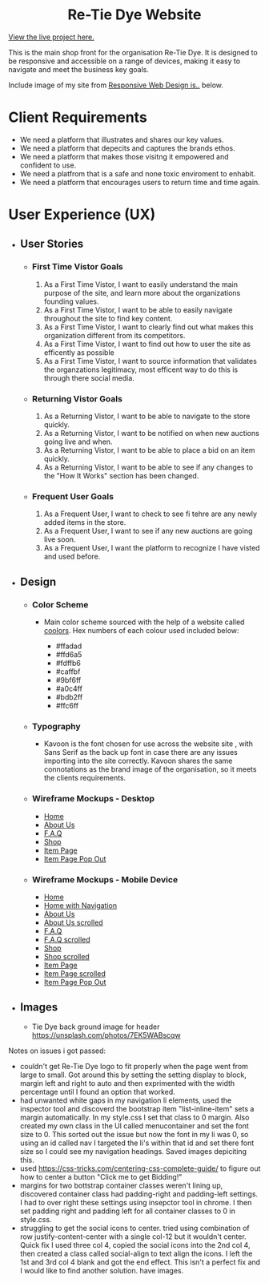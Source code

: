 <h1 style="text-align: center;">Re-Tie Dye Website</h1>
<a href="#">View the live project here.</a>

This is the main shop front for the organisation Re-Tie Dye. It is designed to be responsive and accessible on a range of devices, making it easy to navigate and meet the business key goals. 

Include image of my site from <a href="http://ami.responsivedesign.is/">Responsive Web Design is..</a> below.


# Client Requirements
* We need a platform that illustrates and shares our key values.
* We need a platform that depecits and captures the brands ethos.
* We need a platform that makes those visitng it empowered and confident to use.
* We need a platfrom that is a safe and none toxic enviroment to enhabit.  
* We need a platform that encourages users to return time and time again. 

# User Experience (UX)

* ## User Stories

    * ### First Time Vistor Goals

        1. As a First Time Vistor, I want to easily understand the main purpose of the site, and learn more about the organizations founding values. 
        1. As a First Time Vistor, I want to be able to easily navigate throughout the site to find key content. 
        1. As a First Time Vistor, I want to clearly find out what makes this organization different from its competitors. 
        1. As a First Time Vistor, I want to find out how to user the site as efficently as possible
        1. As a First Time Vistor, I want to source information that validates the organzations legitimacy, most efficent way to do this is  through there social media.  

    * ### Returning Vistor Goals

        1. As a Returning Vistor, I want to be able to navigate to the store quickly. 
        1. As a Returning Vistor, I want to be notified on when new auctions going live and when.
        1. As a Returning Vistor, I want to be able to place a bid on an item quickly. 
        1. As a Returning Vistor, I want to be able to see if any changes to the "How It Works" section has been changed.

    * ### Frequent User Goals

        1. As a Frequent User, I want to check to see fi tehre are any newly added items in the store. 
        1. As a Frequent User, I want to see if any new auctions are going live soon. 
        1. As a Frequent User, I want the platform to recognize I have visted and used before. 

* ## Design 

    * ### Color Scheme  
        * Main color scheme sourced with the help of a website called <a href="https://coolors.co/">coolors</a>. 
        Hex numbers of each colour used included below: 

            * #ffadad
            * #ffd6a5
            * #fdffb6
            * #caffbf
            * #9bf6ff
            * #a0c4ff
            * #bdb2ff
            * #ffc6ff

     
    * ### Typography 
        * Kavoon is the font chosen for use across the website site , with Sans Serif as the back up font in case 
        there are any issues importing into the site correctly. Kavoon shares the same connotations as the brand image of the
        organisation, so it meets the clients requirements. 


    * ### Wireframe Mockups - Desktop

        * <a href="assets/images/readme-images/Desktop-Home .png"> Home</a>
        * <a href="assets/images/readme-images/Desktop-AboutUs.png">About Us</a>
        * <a href="assets/images/readme-images/Desktop-F.A.Q.png">F.A.Q</a>
        * <a href="assets/images/readme-images/Desktop-Shop.png">Shop</a>
        * <a href="assets/images/readme-images/Desktop-ItemPage.png">Item Page</a>
        * <a href="assets/images/readme-images/Desktop-ItemPagePopOut.png">Item Page Pop Out</a>

   * ### Wireframe Mockups - Mobile Device

        * <a href="assets/images/readme-images/Mobile-Home.png">Home</a> 
        * <a href="assets/images/readme-images/Mobile-Home-Nav.png">Home with Navigation</a>
        * <a href="assets/images/readme-images/Mobile-About Us.png">About Us</a> 
        * <a href="assets/images/readme-images/Mobile-AboutUs-Scrolled.png">About Us scrolled</a>  
        * <a href="assets/images/readme-images/Mobile-FAQ.png">F.A.Q</a> 
        * <a href="assets/images/readme-images/Moble-FAQ-Scolled.png">F.A.Q scrolled</a>
        * <a href="assets/images/readme-images/Mobile-Shop.png">Shop</a> 
        * <a href="assets/images/readme-images/Mobile-Shop-Scolled.png">Shop scrolled</a>
        * <a href="assets/images/readme-images/Mobile-Item.png">Item Page</a> 
        * <a href="assets/images/readme-images/Mobile-Item-Scroll.png">Item Page scrolled</a>
        * <a href="assets/images/readme-images/Mobile-Item-Pop-Up.png">Item Page Pop Out</a>

            


* ## Images
    * Tie Dye back ground image for header https://unsplash.com/photos/7EK5WABscqw

Notes on issues i got passed: 
* couldn't get Re-Tie Dye logo to fit properly when the page went from large to small. Got around this by setting the setting display to block, margin left and right to auto and then exprimented with the width percentage until I found an option that worked. 
* had unwanted white gaps in my navigation li elements, used the inspector tool and discoverd the bootstrap item "list-inline-item" sets a margin automatically. In my style.css I set that class to 0 margin. Also created my own class in the Ul called menucontainer and set the font size to 0. This sorted out the issue but now the font in my li was 0, so using an id called nav I targeted the li's within that id and set there font size so I could see my navigation headings. Saved images depiciting this. 
* used https://css-tricks.com/centering-css-complete-guide/ to figure out how to center a button "Click me to get Bidding!"
* margins for two bottstrap container classes weren't lining up, discovered container class had padding-right and padding-left settings. I had to over right these settings using insepctor tool in chrome. I then set padding right and padding left for all container classes to 0 in style.css.
* struggling to get the social icons to center. tried using combination of row justify-content-center with a single col-12 but it wouldn't center. Quick fix I used three col 4, copied the social icons into the 2nd col 4, then created a class called social-align to text align the icons. I left the 1st and 3rd col 4 blank and got the end effect. This isn't a perfect fix and I would like to find another solution. have images.


